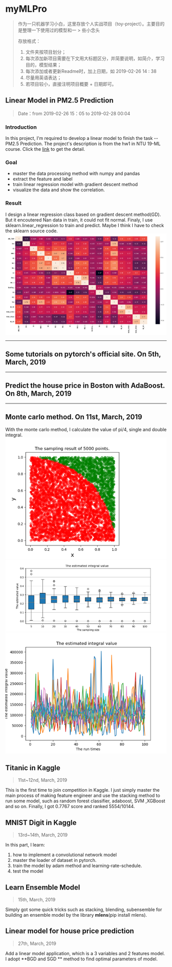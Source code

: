 # myMLPro

> 作为一只机器学习小白，这里存放个人实战项目（toy-project）。主要目的是整理一下使用过的模型和一  > 些小念头
>
> 存放格式：
>
> 1. 文件夹按项目划分；
> 2. 每次添加新项目需要在下文用大标题区分，并简要说明，如简介，学习目的，模型结果；
> 3. 每次添加或者更新Readme时，加上日期，如 2019-02-26 14 : 38
> 4. 尽量用英语表达；
> 5. 若项目较小，直接注明项目概要 + 日期即可。



## Linear Model in PM2.5 Prediction

> Date：from 2019-02-26 15：05 to 2019-02-28 00:04

### Introduction

In this project, I'm required to develop a linear model to finish the task -- PM2.5 Prediction. The project's description is from the hw1 in NTU 19-ML course. Click the [link](https://ntumlta2019.github.io/ml-web-hw1/) to get the detail.

### Goal

- master the data processing method with numpy and pandas
- extract the feature and label
- train linear regression model with gradient descent method
- visualize the data and show the correlation.

### Result

I design a linear regression class based on gradient descent method(GD). But it encoutered Nan data in train, it could not fit normal. 
Finaly, I use sklearn.linear_regression to train and predict. Maybe I think I have to check the sklearn source code. 
![](https://raw.githubusercontent.com/JoshuaQYH/blogImage/master/20190228002703.png)



------

## Some tutorials on pytorch's official site. On 5th, March, 2019

------

## Predict the house price in Boston with AdaBoost.  On 8th, March, 2019

------

## Monte carlo method. On 11st, March, 2019

With the monte carlo method, I calculate the value of pi/4, single and double integral. 
![](https://raw.githubusercontent.com/JoshuaQYH/blogImage/master/img/20190312001417.png)
![](https://raw.githubusercontent.com/JoshuaQYH/blogImage/master/img/20190312001458.png)
![](https://raw.githubusercontent.com/JoshuaQYH/blogImage/master/img/20190312001518.png)



## Titanic in Kaggle 

>  11st~12nd, March, 2019

This is the first time to join competition in Kaggle. I just simply master the main process of making feature engineer and use the stacking method to run some model, such as random forest classifier, adaboost, SVM ,XGBoost and so on. Finally, I got 0.7767 score and ranked 5554/10144.

## MNIST Digit in Kaggle
> 13rd~14th, March, 2019

In this part, I learn: 
1. how to implement a convolutional network model
2. master the loader of dataset in pytorch. 
3. train the model by adam method and learning-rate-schedule. 
4. test the model 

## Learn Ensemble Model
> 15th, March, 2019 

Simply got some quick tricks such as stacking, blending, subensemble for building an ensemble model by the library **mlens**(pip install mlens).

## Linear model for house price prediction

> 27th, March, 2019

Add a linear model application, which is a 3 variables and 2 features model. I adopt **BGD and SGD ** method to find optimal parameters of model.